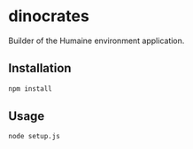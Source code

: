 # dinocrates

Builder of the Humaine environment application.

## Installation

```bash
npm install
```

## Usage

```bash
node setup.js
```
